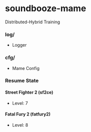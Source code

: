 # soundbooze-mame

Distributed-Hybrid Training

### log/

- Logger

### cfg/

- Mame Config

### Resume State

#### Street Fighter 2 (sf2ce)

- Level: 7

#### Fatal Fury 2 (fatfury2)

- Level: 8
